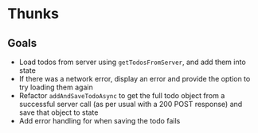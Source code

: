 # Thunks

## Goals

- Load todos from server using `getTodosFromServer`, and add them into state
- If there was a network error, display an error and provide the option to try loading them again
- Refactor `addAndSaveTodoAsync` to get the full todo object from a successful server call (as per usual with a 200 POST response) and save that object to state
- Add error handling for when saving the todo fails
